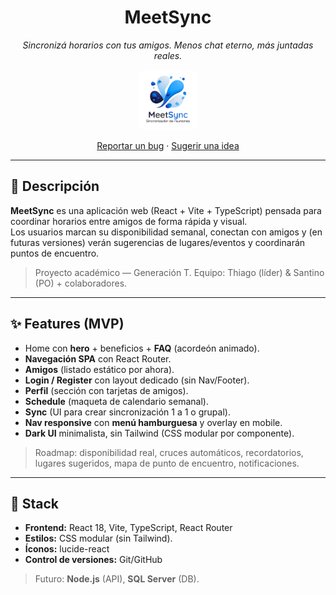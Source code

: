 <h1 align="center">MeetSync</h1>

<p align="center">
  <em>Sincronizá horarios con tus amigos. Menos chat eterno, más juntadas reales.</em>
</p>

<p align="center">
  <img src="public/logo.png" alt="MeetSync" width="96" style="border-radius:12px" />
</p>

<p align="center">
  <a href="https://github.com/tu-usuario/MeetSync/issues">Reportar un bug</a> ·
  <a href="https://github.com/tu-usuario/MeetSync/discussions">Sugerir una idea</a>
</p>

---

## 🚀 Descripción

**MeetSync** es una aplicación web (React + Vite + TypeScript) pensada para coordinar horarios entre amigos de forma rápida y visual.  
Los usuarios marcan su disponibilidad semanal, conectan con amigos y (en futuras versiones) verán sugerencias de lugares/eventos y coordinarán puntos de encuentro.

> Proyecto académico — Generación T. Equipo: Thiago (líder) & Santino (PO) + colaboradores.

---

## ✨ Features (MVP)

- Home con **hero** + beneficios + **FAQ** (acordeón animado).
- **Navegación SPA** con React Router.
- **Amigos** (listado estático por ahora).
- **Login / Register** con layout dedicado (sin Nav/Footer).
- **Perfil** (sección con tarjetas de amigos).
- **Schedule** (maqueta de calendario semanal).
- **Sync** (UI para crear sincronización 1 a 1 o grupal).
- **Nav responsive** con **menú hamburguesa** y overlay en mobile.
- **Dark UI** minimalista, sin Tailwind (CSS modular por componente).

> Roadmap: disponibilidad real, cruces automáticos, recordatorios, lugares sugeridos, mapa de punto de encuentro, notificaciones.

---

## 🧱 Stack

- **Frontend:** React 18, Vite, TypeScript, React Router
- **Estilos:** CSS modular (sin Tailwind).  
- **Íconos:** lucide-react
- **Control de versiones:** Git/GitHub

> Futuro: **Node.js** (API), **SQL Server** (DB).

